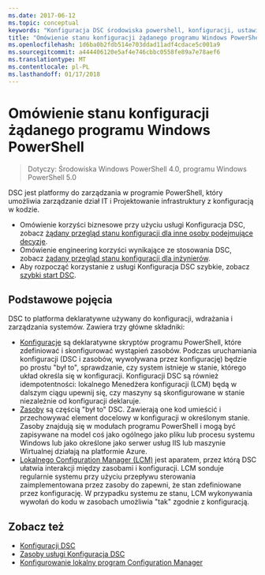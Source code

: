 ```yaml
---
ms.date: 2017-06-12
ms.topic: conceptual
keywords: "Konfiguracja DSC środowiska powershell, konfiguracji, ustawienia"
title: "Omówienie stanu konfiguracji żądanego programu Windows PowerShell"
ms.openlocfilehash: 1d6ba0b2fdb514e703ddad11adf4cdace5c001a9
ms.sourcegitcommit: a444406120e5af4e746cbbc0558fe89a7e78aef6
ms.translationtype: MT
ms.contentlocale: pl-PL
ms.lasthandoff: 01/17/2018
---
```

# <a name="windows-powershell-desired-state-configuration-overview"></a>Omówienie stanu konfiguracji żądanego programu Windows PowerShell 

> Dotyczy: Środowiska Windows PowerShell 4.0, programu Windows PowerShell 5.0

DSC jest platformy do zarządzania w programie PowerShell, który umożliwia zarządzanie dział IT i Projektowanie infrastruktury z konfiguracją w kodzie.

- Omówienie korzyści biznesowe przy użyciu usługi Konfiguracja DSC, zobacz [żądany przegląd stanu konfiguracji dla inne osoby podejmujące decyzje](decisionMaker.md).
- Omówienie engineering korzyści wynikające ze stosowania DSC, zobacz [żądany przegląd stanu konfiguracji dla inżynierów](DscForEngineers.md).
- Aby rozpocząć korzystanie z usługi Konfiguracja DSC szybkie, zobacz [szybki start DSC](quickStart.md).

## <a name="key-concepts"></a>Podstawowe pojęcia

DSC to platforma deklaratywne używany do konfiguracji, wdrażania i zarządzania systemów. Zawiera trzy główne składniki:

- [Konfiguracje](configurations.md) są deklaratywne skryptów programu PowerShell, które zdefiniować i skonfigurować wystąpień zasobów.
    Podczas uruchamiania konfiguracji (DSC i zasobów, wywoływana przez konfigurację) będzie po prostu "był to", sprawdzanie, czy system istnieje w stanie, którego układ określa się w konfiguracji. 
    Konfiguracji DSC są również idempotentności: lokalnego Menedżera konfiguracji (LCM) będą w dalszym ciągu upewnij się, czy maszyny są skonfigurowane w stanie niezależnie od konfiguracji deklaruje.
- [Zasoby](resources.md) są częścią "był to" DSC. Zawierają one kod umieścić i przechowywać element docelowy w konfiguracji w określonym stanie. 
    Zasoby znajdują się w modułach programu PowerShell i mogą być zapisywane na model coś jako ogólnego jako pliku lub procesu systemu Windows lub jako określone jako serwer usług IIS lub maszynie Wirtualnej działają na platformie Azure.
- [Lokalnego Configuration Manager (LCM)](metaConfig.md) jest aparatem, przez którą DSC ułatwia interakcji między zasobami i konfiguracji. 
    LCM sonduje regularnie systemu przy użyciu przepływu sterowania zaimplementowana przez zasoby do zapewni, że stan zdefiniowane przez konfigurację. 
    W przypadku systemu ze stanu, LCM wykonywania wywołań do kodu w zasobach umożliwia "tak" zgodnie z konfiguracją. 

## <a name="see-also"></a>Zobacz też

- [Konfiguracji DSC](configurations.md)
- [Zasoby usługi Konfiguracja DSC](resources.md)
- [Konfigurowanie lokalny program Configuration Manager](metaConfig.md)


